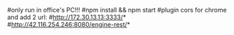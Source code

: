 #only run in office's PC!!! 
#npm install && npm start 
#plugin cors for chrome and add 2 url: 
#http://172.30.13.13:3333/* 
#http://42.116.254.246:8080/engine-rest/* 